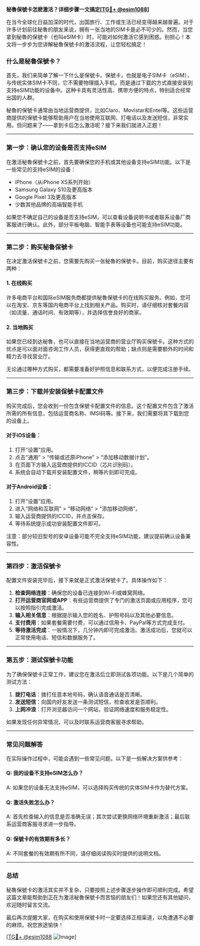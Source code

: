 **秘魯保號卡怎麽激活？详细步骤一文搞定[[TG💪+ @esim1088](https://t.me/s/esim1088)]**

在当今全球化日益加深的时代，出国旅行、工作或生活已经变得越来越普遍。对于许多计划前往秘魯的朋友来说，拥有一张当地的SIM卡是必不可少的。然而，当您拿到秘魯的保號卡（也叫eSIM卡）时，可能对如何激活它感到困惑。别担心！本文将一步步为您讲解秘魯保號卡的激活流程，让您轻松搞定！

### 什么是秘魯保號卡？

首先，我们来简单了解一下什么是保號卡。保號卡，也就是电子SIM卡（eSIM），与传统实体SIM卡不同，它不需要物理插入手机，而是通过下载的方式直接安装到支持eSIM功能的设备中。这种卡具有灵活性高、携带方便的特点，特别适合经常出国的人群。

秘魯的保號卡通常由当地运营商提供，比如Claro、Movistar和Entel等。这些运营商提供的保號卡能够帮助用户在当地使用互联网、打电话以及发送短信，非常实用。但问题来了——拿到卡后怎么激活呢？接下来我们就进入正题！

---

### 第一步：确认您的设备是否支持eSIM

在激活秘魯保號卡之前，首先要确保您的手机或其他设备支持eSIM功能。以下是一些常见的支持eSIM的设备：

- iPhone（从iPhone XS系列开始）
- Samsung Galaxy S10及更高版本
- Google Pixel 3及更高版本
- 少数其他品牌的高端智能手机

如果您不确定自己的设备是否支持eSIM，可以查看设备说明书或者联系设备厂商客服进行确认。此外，部分平板电脑、智能手表等设备也可能支持eSIM功能。

---

### 第二步：购买秘魯保號卡

在决定激活保號卡之前，您需要先购买一张秘魯的保號卡。目前，购买途径主要有两种：

#### 1. 在线购买
许多电商平台和国际eSIM服务商都提供秘魯保號卡的在线购买服务。例如，您可以在淘宝、京东等国内电商平台上找到相关产品。购买时，请仔细核对套餐内容（如流量、通话时间、有效期等），并选择信誉良好的商家。

#### 2. 当地购买
如果您已经到达秘魯，也可以直接在当地运营商的营业厅购买保號卡。这种方式的优点是可以面对面咨询工作人员，获得更直观的帮助；缺点则是需要额外的时间和精力去寻找营业厅。

无论通过哪种方式购买，都需要准备好护照信息和联系方式，以便完成注册手续。

---

### 第三步：下载并安装保號卡配置文件

购买完成后，您会收到一份包含保號卡配置文件的信息。这个配置文件包含了激活所需的所有信息，包括运营商名称、IMSI码等。接下来，我们需要将其下载到您的设备上。

#### 对于iOS设备：
1. 打开“设置”应用。
2. 点击“通用” > “传输或还原iPhone” > “添加移动数据计划”。
3. 在页面下方输入运营商提供的ICCID（芯片识别码）。
4. 系统会自动下载并安装配置文件，稍等片刻即可完成。

#### 对于Android设备：
1. 打开“设置”应用。
2. 进入“网络和互联网” > “移动网络” > “添加移动网络”。
3. 输入运营商提供的ICCID，并点击保存。
4. 等待系统提示成功安装配置文件即可。

注意：部分较旧型号的安卓设备可能不完全支持eSIM功能，建议提前确认设备兼容性。

---

### 第四步：激活保號卡

配置文件安装完毕后，接下来就是正式激活保號卡了。具体操作如下：

1. **检查网络连接**：确保您的设备已连接到Wi-Fi或蜂窝网络。
2. **打开运营商官网或APP**：有些运营商提供了专门的激活页面或应用程序，您可以按照指引完成激活。
3. **输入相关信息**：根据提示输入您的姓名、护照号码以及其他必要信息。
4. **支付费用**：如果套餐需要付费，可以通过信用卡、PayPal等方式完成支付。
5. **等待激活完成**：一般情况下，几分钟内即可完成激活。激活成功后，您就可以正常使用电话、短信和数据服务了。

---

### 第五步：测试保號卡功能

为了确保保號卡正常工作，建议您在激活后立即测试各项功能。以下是几个简单的测试方法：

1. **拨打电话**：拨打任意本地号码，确认语音通话是否清晰。
2. **发送短信**：向国内好友发送一条测试短信，检查收发是否顺利。
3. **上网冲浪**：打开浏览器访问一个网站，验证网络速度和服务稳定性。

如果发现任何异常情况，可以及时联系运营商客服寻求帮助。

---

### 常见问题解答

在实际操作过程中，可能会遇到一些常见问题。以下是一些解决方案供参考：

#### Q: 我的设备不支持eSIM怎么办？
A: 如果您的设备无法支持eSIM，可以选择购买传统的实体SIM卡作为替代方案。

#### Q: 激活失败怎么办？
A: 首先检查输入的信息是否准确无误；其次尝试更换网络环境重新激活；最后联系运营商客服寻求进一步指导。

#### Q: 保號卡的有效期有多长？
A: 不同套餐的有效期有所不同，请仔细阅读购买时提供的说明文档。

---

### 总结

秘魯保號卡的激活其实并不复杂，只要按照上述步骤逐步操作即可顺利完成。希望这篇文章能帮助到正在为激活秘魯保號卡而苦恼的朋友们！如果您还有其他疑问，欢迎随时留言交流。

最后再次提醒大家，在购买和使用保號卡时一定要选择正规渠道，以免遭遇不必要的麻烦。祝您旅途愉快！

[[TG💪+ @esim1088](https://t.me/s/esim1088) ![Image](https://i.postimg.cc/4NQfJmqS/Snipaste-2025-05-13-00-14-12.png)]